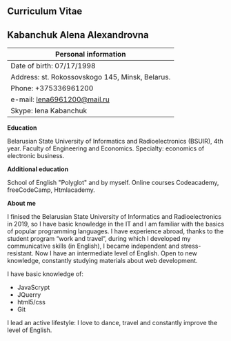 ## Curriculum Vitae

## Kabanchuk Alena Alexandrovna

| Personal information      |
| -------------|
| Date of birth:    07/17/1998      |
| Address: st. Rokossovskogo 145, Minsk, Belarus.      | 
| Phone:  +375336961200 | 
| e-mail: lena6961200@mail.ru  | 
| Skype: lena Kabanchuk | 

**Education**

 Belarusian State University of Informatics and Radioelectronics (BSUIR), 4th year.
Faculty of Engineering and Economics.
Specialty: economics of electronic business.

**Additional education**

School of English "Polyglot" and by myself.
Online courses Codeacademy, freeCodeCamp, Htmlacademy.

**About me**

I finised the Belarusian State University of Informatics and Radioelectronics in 2019, so I have basic knowledge in the IT and I am familiar with the basics of popular programming languages. I have experience abroad, thanks to the student program “work and travel”, during which I developed my communicative skills (in English), I became independent and stress-resistant. Now I have an intermediate level of English. Open to new knowledge, constantly studying materials about web development.

I have basic knowledge of:
* JavaScrypt
* JQuerry
* html5/css
* Git

I lead an active lifestyle: I love to dance, travel and constantly improve the level of English.
